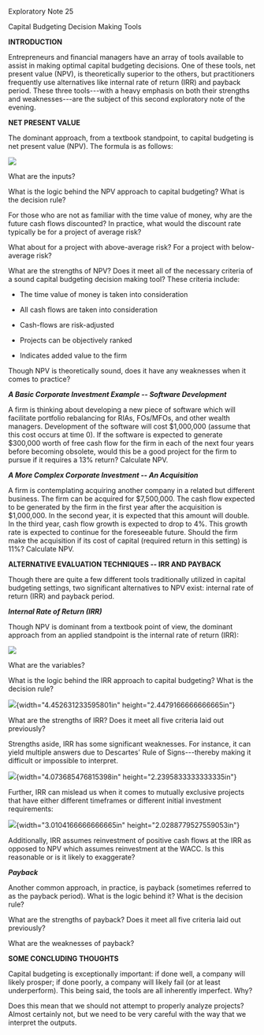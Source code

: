 Exploratory Note 25

Capital Budgeting Decision Making Tools

**INTRODUCTION**

Entrepreneurs and financial managers have an array of tools available to
assist in making optimal capital budgeting decisions. One of these
tools, net present value (NPV), is theoretically superior to the others,
but practitioners frequently use alternatives like internal rate of
return (IRR) and payback period. These three tools---with a heavy
emphasis on both their strengths and weaknesses---are the subject of
this second exploratory note of the evening.

**NET PRESENT VALUE**

The dominant approach, from a textbook standpoint, to capital budgeting
is net present value (NPV). The formula is as follows:

![](media/image1.wmf)

What are the inputs?

What is the logic behind the NPV approach to capital budgeting? What is
the decision rule?

For those who are not as familiar with the time value of money, why are
the future cash flows discounted? In practice, what would the discount
rate typically be for a project of average risk?

What about for a project with above-average risk? For a project with
below-average risk?

What are the strengths of NPV? Does it meet all of the necessary
criteria of a sound capital budgeting decision making tool? These
criteria include:

-   The time value of money is taken into consideration

-   All cash flows are taken into consideration

-   Cash-flows are risk-adjusted

-   Projects can be objectively ranked

-   Indicates added value to the firm

Though NPV is theoretically sound, does it have any weaknesses when it
comes to practice?

***A Basic Corporate Investment Example -- Software Development***

A firm is thinking about developing a new piece of software which will
facilitate portfolio rebalancing for RIAs, FOs/MFOs, and other wealth
managers. Development of the software will cost \$1,000,000 (assume that
this cost occurs at time 0). If the software is expected to generate
\$300,000 worth of free cash flow for the firm in each of the next four
years before becoming obsolete, would this be a good project for the
firm to pursue if it requires a 13% return? Calculate NPV.

***A More Complex Corporate Investment -- An Acquisition***

A firm is contemplating acquiring another company in a related but
different business. The firm can be acquired for \$7,500,000. The cash
flow expected to be generated by the firm in the first year after the
acquisition is \$1,000,000. In the second year, it is expected that this
amount will double. In the third year, cash flow growth is expected to
drop to 4%. This growth rate is expected to continue for the foreseeable
future. Should the firm make the acquisition if its cost of capital
(required return in this setting) is 11%? Calculate NPV.

**ALTERNATIVE EVALUATION TECHNIQUES -- IRR AND PAYBACK**

Though there are quite a few different tools traditionally utilized in
capital budgeting settings, two significant alternatives to NPV exist:
internal rate of return (IRR) and payback period.

***Internal Rate of Return (IRR)***

Though NPV is dominant from a textbook point of view, the dominant
approach from an applied standpoint is the internal rate of return
(IRR):

![](media/image2.wmf)

What are the variables?

What is the logic behind the IRR approach to capital budgeting? What is
the decision rule?

![](media/image3.gif){width="4.452631233595801in"
height="2.4479166666666665in"}

What are the strengths of IRR? Does it meet all five criteria laid out
previously?

Strengths aside, IRR has some significant weaknesses. For instance, it
can yield multiple answers due to Descartes' Rule of Signs---thereby
making it difficult or impossible to interpret.

![](media/image4.gif){width="4.073685476815398in"
height="2.2395833333333335in"}

Further, IRR can mislead us when it comes to mutually exclusive projects
that have either different timeframes or different initial investment
requirements:

![](media/image5.gif){width="3.0104166666666665in"
height="2.0288779527559053in"}

Additionally, IRR assumes reinvestment of positive cash flows at the IRR
as opposed to NPV which assumes reinvestment at the WACC. Is this
reasonable or is it likely to exaggerate?

***Payback***

Another common approach, in practice, is payback (sometimes referred to
as the payback period). What is the logic behind it? What is the
decision rule?

What are the strengths of payback? Does it meet all five criteria laid
out previously?

What are the weaknesses of payback?

**SOME CONCLUDING THOUGHTS**

Capital budgeting is exceptionally important: if done well, a company
will likely prosper; if done poorly, a company will likely fail (or at
least underperform). This being said, the tools are all inherently
imperfect. Why?

Does this mean that we should not attempt to properly analyze projects?
Almost certainly not, but we need to be very careful with the way that
we interpret the outputs.
